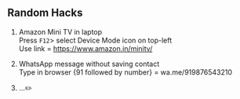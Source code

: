 ## Random Hacks

1. Amazon Mini TV in laptop  
   Press `F12`> select Device Mode icon on top-left  
   Use link = https://www.amazon.in/minitv/

1. WhatsApp message without saving contact  
   Type in browser {91 followed by number} = wa.me/919876543210

1. ...:pencil2:
